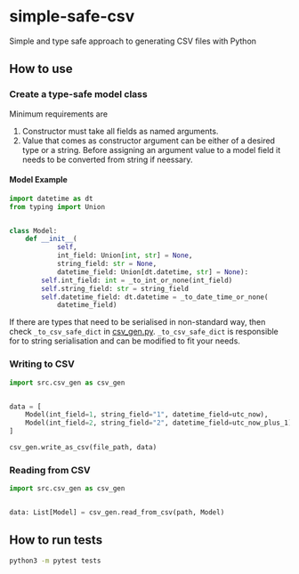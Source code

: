 # simple-safe-csv
Simple and type safe approach to generating CSV files with Python

## How to use

### Create a type-safe model class
Minimum requirements are
1. Constructor must take all fields as named arguments.
1. Value that comes as constructor argument can be either of a desired type or a string. Before assigning an argument value to a model field it needs to be converted from string if neessary.

#### Model Example
```py
import datetime as dt
from typing import Union


class Model:
    def __init__(
            self,
            int_field: Union[int, str] = None,
            string_field: str = None,
            datetime_field: Union[dt.datetime, str] = None):
        self.int_field: int = _to_int_or_none(int_field)
        self.string_field: str = string_field
        self.datetime_field: dt.datetime = _to_date_time_or_none(
            datetime_field)
```

If there are types that need to be serialised in non-standard way, then check `_to_csv_safe_dict` in [csv_gen.py](./src/csv_gen.py). `_to_csv_safe_dict` is responsible for to string serialisation and can be modified to fit your needs.

### Writing to CSV
```py
import src.csv_gen as csv_gen


data = [
    Model(int_field=1, string_field="1", datetime_field=utc_now),
    Model(int_field=2, string_field="2", datetime_field=utc_now_plus_1)
]

csv_gen.write_as_csv(file_path, data)
```

### Reading from CSV

```py
import src.csv_gen as csv_gen


data: List[Model] = csv_gen.read_from_csv(path, Model)
```

## How to run tests

```sh
python3 -m pytest tests
```
